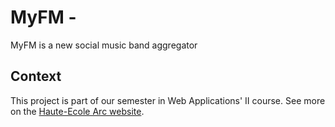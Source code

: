 # MyFM - 
MyFM is a new social music band aggregator 


## Context
This project is part of our semester in Web Applications' II course. See more on the [Haute-Ecole Arc website](http://www.he-arc.ch/).
 